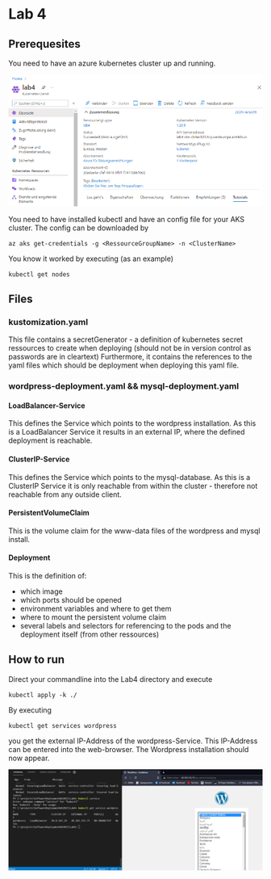 # Lab 4

## Prerequesites
You need to have an azure kubernetes cluster up and running.

![image info](images/kubernetes-cluster.png)

You need to have installed kubectl and have an config file for your AKS cluster. The config can be downloaded by 
```
az aks get-credentials -g <RessourceGroupName> -n <ClusterName>
```
You know it worked by executing (as an example)
```
kubectl get nodes
```

## Files

### kustomization.yaml
This file contains a secretGenerator - a definition of kubernetes secret ressources to create when deploying (should not be in version control as passwords are in cleartext)
Furthermore, it contains the references to the yaml files which should be deployment when deploying this yaml file.

### wordpress-deployment.yaml && mysql-deployment.yaml
#### LoadBalancer-Service
This defines the Service which points to the wordpress installation. As this is a LoadBalancer Service it results in an external IP, where the defined deployment is reachable.

#### ClusterIP-Service
This defines the Service which points to the mysql-database. As this is a ClusterIP Service it is only reachable from within the cluster - therefore not reachable from any outside client.

#### PersistentVolumeClaim
This is the volume claim for the www-data files of the wordpress and mysql install.

#### Deployment
This is the definition of:
* which image
* which ports should be opened
* environment variables and where to get them
* where to mount the persistent volume claim
* several labels and selectors for referencing to the pods and the deployment itself (from other ressources)

## How to run
Direct your commandline into the Lab4 directory and execute
```
kubectl apply -k ./
```

By executing 
```
kubectl get services wordpress
```
you get the external IP-Address of the wordpress-Service. This IP-Address can be entered into the web-browser. The Wordpress installation should now appear.

![image info](images/wordpress-result.png)